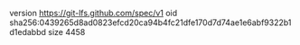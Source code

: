 version https://git-lfs.github.com/spec/v1
oid sha256:0439265d8ad0823efcd20ca94b4fc21dfe170d7d74ae1e6abf9322b1d1edabbd
size 4458

